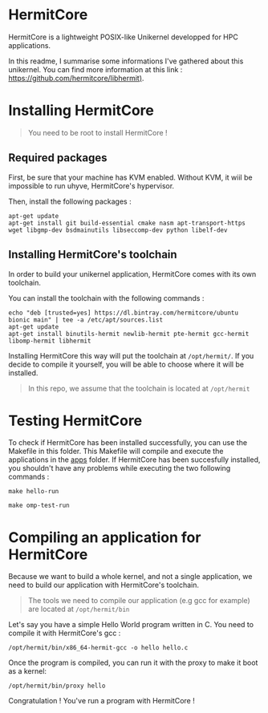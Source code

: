 # HermitCore

HermitCore is a lightweight POSIX-like Unikernel developped for HPC applications.

In this readme, I summarise some informations I've gathered about this unikernel.
You can find more information at this link : [https://github.com/hermitcore/libhermit)](https://github.com/hermitcore/libhermit).

# Installing HermitCore 

> You need to be root to install HermitCore !

## Required packages

First, be sure that your machine has KVM enabled. Without KVM, it wiil be impossible to run uhyve, HermitCore's hypervisor.

Then, install the following packages :

```
apt-get update
apt-get install git build-essential cmake nasm apt-transport-https wget libgmp-dev bsdmainutils libseccomp-dev python libelf-dev
```

## Installing HermitCore's toolchain

In order to build your unikernel application, HermitCore comes with its own toolchain.

You can install the toolchain with the following commands :

```
echo "deb [trusted=yes] https://dl.bintray.com/hermitcore/ubuntu bionic main" | tee -a /etc/apt/sources.list
apt-get update
apt-get install binutils-hermit newlib-hermit pte-hermit gcc-hermit libomp-hermit libhermit
```

Installing HermitCore this way will put the toolchain at `/opt/hermit/`. If you decide to compile it yourself, you will be able to choose where it will be installed.

> In this repo, we assume that the toolchain is located at `/opt/hermit`

# Testing HermitCore

To check if HermitCore has been installed successfully, you can use the Makefile in this folder. This Makefile will compile and execute the applications in the [apps](https://github.com/p-jacquot/unikernel-tools/tree/main/apps) folder. If HermitCore has been succesfully installed, you shouldn't have any problems while executing the two following commands :

```
make hello-run
```

```
make omp-test-run
```

# Compiling an application for HermitCore

Because we want to build a whole kernel, and not a single application, we need to build our application with HermitCore's toolchain.

> The tools we need to compile our application (e.g gcc for example) are located at `/opt/hermit/bin`

Let's say you have a simple Hello World program written in C. You need to compile it with HermitCore's gcc :

```
/opt/hermit/bin/x86_64-hermit-gcc -o hello hello.c
```

Once the program is compiled, you can run it with the proxy to make it boot as a kernel:

```
/opt/hermit/bin/proxy hello
```

Congratulation ! You've run a program with HermitCore !
